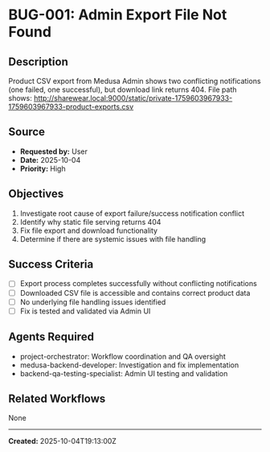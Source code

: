 # BUG-001: Admin Export File Not Found

## Description
Product CSV export from Medusa Admin shows two conflicting notifications (one failed, one successful), but download link returns 404. File path shows: http://sharewear.local:9000/static/private-1759603967933-1759603967933-product-exports.csv

## Source
- **Requested by:** User
- **Date:** 2025-10-04
- **Priority:** High

## Objectives
1. Investigate root cause of export failure/success notification conflict
2. Identify why static file serving returns 404
3. Fix file export and download functionality
4. Determine if there are systemic issues with file handling

## Success Criteria
- [ ] Export process completes successfully without conflicting notifications
- [ ] Downloaded CSV file is accessible and contains correct product data
- [ ] No underlying file handling issues identified
- [ ] Fix is tested and validated via Admin UI

## Agents Required
- project-orchestrator: Workflow coordination and QA oversight
- medusa-backend-developer: Investigation and fix implementation
- backend-qa-testing-specialist: Admin UI testing and validation

## Related Workflows
None

---
**Created:** 2025-10-04T19:13:00Z
